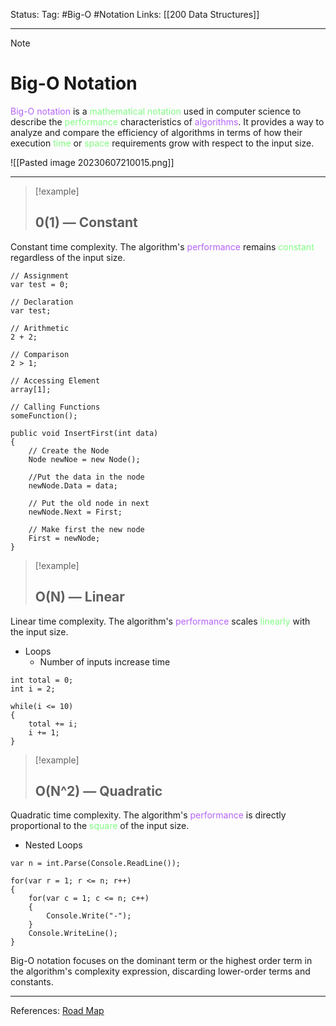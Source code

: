 Status: 
Tag: #Big-O #Notation
Links: [[200 Data Structures]]

---
> [!note] 
>  # Big-O Notation

<font style="color:#b562f9">Big-O notation</font> is a <font style="color:#81fd83">mathematical notation</font> used in computer science to describe the <font style="color:#81fd83">performance</font> characteristics of <font style="color:#b562f9">algorithms</font>. It provides a way to analyze and compare the efficiency of algorithms in terms of how their execution <font style="color:#81fd83">time</font> or <font style="color:#81fd83">space</font> requirements grow with respect to the input size.

![[Pasted image 20230607210015.png]]

---
> [!example] 
>  ## 0(1) — Constant

Constant time complexity. The algorithm's <font style="color:#b562f9">performance</font> remains <font style="color:#81fd83">constant</font> regardless of the input size.

``` run-csharp
// Assignment
var test = 0;

// Declaration
var test;

// Arithmetic
2 + 2;

// Comparison
2 > 1;

// Accessing Element
array[1];

// Calling Functions
someFunction();

```


``` run-csharp
public void InsertFirst(int data)
{
	// Create the Node
	Node newNoe = new Node();
	
	//Put the data in the node
	newNode.Data = data;

	// Put the old node in next
	newNode.Next = First;

	// Make first the new node
	First = newNode;
}
```

> [!example] 
> ## O(N) — Linear 

Linear time complexity. The algorithm's <font style="color:#b562f9">performance</font> scales <font style="color:#81fd83">linearly</font> with the input size.
- Loops
	- Number of inputs increase time

``` run-csharp
int total = 0;
int i = 2;

while(i <= 10) 
{
	total += i;
	i += 1;
}
```

> [!example] 
> ## O(N^2) — Quadratic

Quadratic time complexity. The algorithm's <font style="color:#b562f9">performance</font> is directly proportional to the <font style="color:#81fd83">square</font> of the input size.
- Nested Loops

``` run-csharp
var n = int.Parse(Console.ReadLine());

for(var r = 1; r <= n; r++) 
{
	for(var c = 1; c <= n; c++)
	{
		Console.Write("-");
	}
	Console.WriteLine();
}
```

Big-O notation focuses on the dominant term or the highest order term in the algorithm's complexity expression, discarding lower-order terms and constants.

---
References: [Road Map](https://www.codingninjas.com/codestudio/library/complete-data-structures-and-algorithms-roadmap-for-placements)